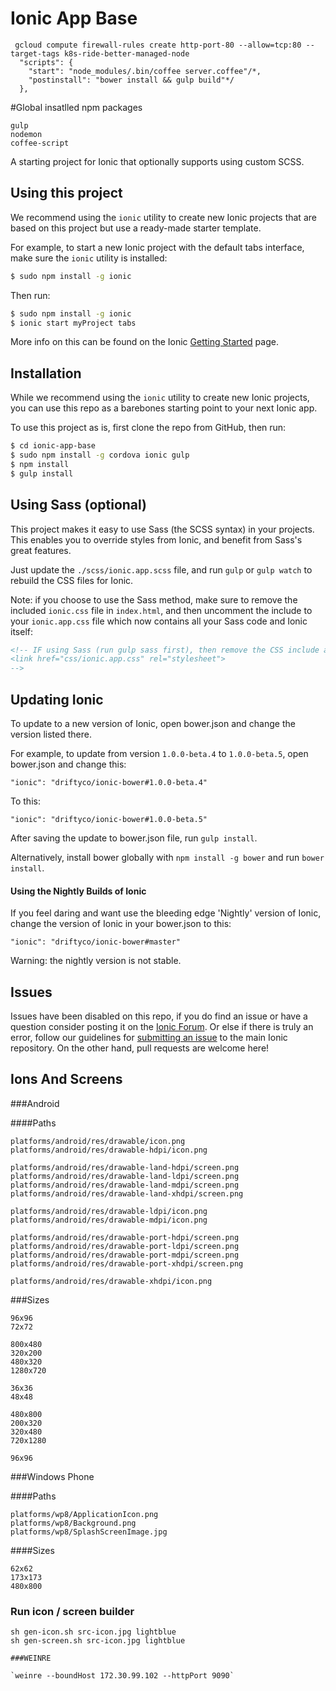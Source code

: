 Ionic App Base
=====================

```
 gcloud compute firewall-rules create http-port-80 --allow=tcp:80 --target-tags k8s-ride-better-managed-node
  "scripts": {
    "start": "node_modules/.bin/coffee server.coffee"/*,
    "postinstall": "bower install && gulp build"*/
  },

```

#Global insatlled npm packages

```
gulp
nodemon
coffee-script
```

A starting project for Ionic that optionally supports
using custom SCSS.

## Using this project

We recommend using the `ionic` utility to create new Ionic projects that are based on this project but use a ready-made starter template.

For example, to start a new Ionic project with the default tabs interface, make sure the `ionic` utility is installed:

```bash
$ sudo npm install -g ionic
```

Then run:

```bash
$ sudo npm install -g ionic
$ ionic start myProject tabs
```

More info on this can be found on the Ionic [Getting Started](http://ionicframework.com/getting-started) page.

## Installation

While we recommend using the `ionic` utility to create new Ionic projects, you can use this repo as a barebones starting point to your next Ionic app.

To use this project as is, first clone the repo from GitHub, then run:

```bash
$ cd ionic-app-base
$ sudo npm install -g cordova ionic gulp
$ npm install
$ gulp install
```

## Using Sass (optional)

This project makes it easy to use Sass (the SCSS syntax) in your projects. This enables you to override styles from Ionic, and benefit from
Sass's great features.

Just update the `./scss/ionic.app.scss` file, and run `gulp` or `gulp watch` to rebuild the CSS files for Ionic.

Note: if you choose to use the Sass method, make sure to remove the included `ionic.css` file in `index.html`, and then uncomment
the include to your `ionic.app.css` file which now contains all your Sass code and Ionic itself:

```html
<!-- IF using Sass (run gulp sass first), then remove the CSS include above
<link href="css/ionic.app.css" rel="stylesheet">
-->
```

## Updating Ionic

To update to a new version of Ionic, open bower.json and change the version listed there.

For example, to update from version `1.0.0-beta.4` to `1.0.0-beta.5`, open bower.json and change this:

```
"ionic": "driftyco/ionic-bower#1.0.0-beta.4"
```

To this:

```
"ionic": "driftyco/ionic-bower#1.0.0-beta.5"
```

After saving the update to bower.json file, run `gulp install`.

Alternatively, install bower globally with `npm install -g bower` and run `bower install`.

#### Using the Nightly Builds of Ionic

If you feel daring and want use the bleeding edge 'Nightly' version of Ionic, change the version of Ionic in your bower.json to this:

```
"ionic": "driftyco/ionic-bower#master"
```

Warning: the nightly version is not stable.


## Issues
Issues have been disabled on this repo, if you do find an issue or have a question consider posting it on the [Ionic Forum](http://forum.ionicframework.com/).  Or else if there is truly an error, follow our guidelines for [submitting an issue](http://ionicframework.com/contribute/#issues) to the main Ionic repository. On the other hand, pull requests are welcome here!

## Ions And Screens

###Android

####Paths

```
platforms/android/res/drawable/icon.png
platforms/android/res/drawable-hdpi/icon.png

platforms/android/res/drawable-land-hdpi/screen.png
platforms/android/res/drawable-land-ldpi/screen.png
platforms/android/res/drawable-land-mdpi/screen.png
platforms/android/res/drawable-land-xhdpi/screen.png

platforms/android/res/drawable-ldpi/icon.png
platforms/android/res/drawable-mdpi/icon.png

platforms/android/res/drawable-port-hdpi/screen.png
platforms/android/res/drawable-port-ldpi/screen.png
platforms/android/res/drawable-port-mdpi/screen.png
platforms/android/res/drawable-port-xhdpi/screen.png

platforms/android/res/drawable-xhdpi/icon.png
```

###Sizes

```
96x96
72x72

800x480
320x200
480x320
1280x720

36x36
48x48

480x800
200x320
320x480
720x1280

96x96
```

###Windows Phone

####Paths

```
platforms/wp8/ApplicationIcon.png
platforms/wp8/Background.png
platforms/wp8/SplashScreenImage.jpg
```

####Sizes

```
62x62
173x173
480x800
```

### Run icon / screen builder

```
sh gen-icon.sh src-icon.jpg lightblue
sh gen-screen.sh src-icon.jpg lightblue

###WEINRE

`weinre --boundHost 172.30.99.102 --httpPort 9090`

